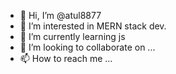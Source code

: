 - 👋 Hi, I’m @atul8877
- 👀 I’m interested in MERN stack dev.
- 🌱 I’m currently learning js
- 💞️ I’m looking to collaborate on ...
- 📫 How to reach me ...

<!---
atul8877/atul8877 is a ✨ special ✨ repository because its `README.md` (this file) appears on your GitHub profile.
You can click the Preview link to take a look at your changes.
--->

